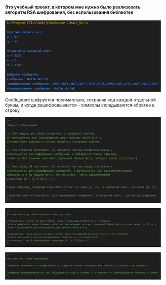#### Это учебный проект, в котором мне нужно было реализовать алгоритм RSA шифрования, без использования библиотек

![](picture/01.png)

Сообщение шифруется посимвольно, сохраняя код каждой отдельной буквы, и когда рашифровывается - символы складываются обратно в строку

![](picture/02.png)

![](picture/03.png)

![](picture/04.png)
